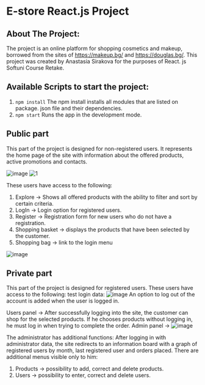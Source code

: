 # E-store React.js Project

## About The Project:

The project is an online platform for shopping cosmetics and makeup, borrowed from the sites of https://makeup.bg/ and https://douglas.bg/.
This project was created by Anastasia Sirakova for the purposes of React. js Softuni Course Retake.


## Available Scripts to start the project:
1. `npm install`
The npm install installs all modules that are listed on package. json file and their dependencies. 
2. `npm start`
Runs the app in the development mode.

## Public part
This part of the project is designed for non-registered users. 
It represents the home page of the site with information about the offered products, active promotions and contacts.

![image](https://user-images.githubusercontent.com/47693700/185776005-9eba3486-5206-42d6-b8f4-619a8c640120.png)
![1](https://user-images.githubusercontent.com/47693700/185776155-483a80cf-fe3d-4ef1-977d-a755f5fc2493.jpg)


These users have access to the following:

1. Explore -> Shows all offered products with the ability to filter and sort by certain criteria.
2. LogIn -> Login option for registered users.
3. Register -> Registration form for new users who do not have a registration.
4. Shopping basket -> displays the products that have been selected by the customer.
5. Shopping bag -> link to the login menu

![image](https://user-images.githubusercontent.com/47693700/185776243-9ae49d28-83d0-4cab-82a4-405b5d322795.png)

## Private part
This part of the project is designed for registered users. These users have access to the following:
test login data:
![image](https://user-images.githubusercontent.com/47693700/185776323-a8f0dd8f-1057-4a03-adbf-b04d7a5f435c.png)
An option to log out of the account is added when the user is logged in.

Users panel -> After successfully logging into the site, the customer can shop for the selected products. If he chooses products without logging in, he must log in when trying to complete the order.
Admin panel -> 
![image](https://user-images.githubusercontent.com/47693700/185776361-42512b25-482a-4ba8-97a6-a0890b24a863.png)

The administrator has additional functions:
After logging in with administrator data, the site redirects to an information board with a graph of registered users by month, last registered user and orders placed.
There are additional menus visible only to him:
1. Products -> possibility to add, correct and delete products.
2. Users -> possibility to enter, correct and delete users.
